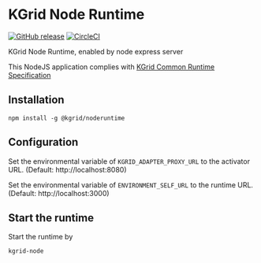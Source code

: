 # KGrid Node Runtime

[![GitHub release](https://img.shields.io/github/release/kgrid/kgrid-node-runtime.svg)](https://github.com/kgrid/kgrid-node-runtime/releases/)
[![CircleCI](https://circleci.com/gh/kgrid/kgrid-node-runtime.svg?style=svg)](https://circleci.com/gh/kgrid/kgrid-node-runtime)


KGrid Node Runtime, enabled by node express server

This NodeJS application complies with [KGrid Common Runtime Specification](https://kgrid.org/specs/runtimes.html)

## Installation

```
npm install -g @kgrid/noderuntime

```

## Configuration

Set the environmental variable of `KGRID_ADAPTER_PROXY_URL` to the activator URL.
(Default: http://localhost:8080)

Set the environmental variable of `ENVIRONMENT_SELF_URL` to the runtime URL.
(Default: http://localhost:3000)


## Start the runtime

Start the runtime by
```
kgrid-node
```
